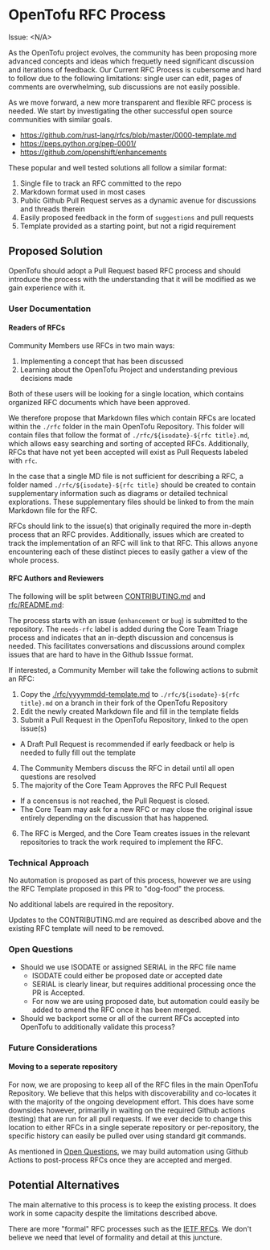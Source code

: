 # OpenTofu RFC Process

Issue: <N/A>

As the OpenTofu project evolves, the community has been proposing more advanced concepts and ideas which frequetly need significant discussion and iterations of feedback.  Our Current RFC Process is cubersome and hard to follow due to the following limitations: single user can edit, pages of comments are overwhelming, sub discussions are not easily possible.

As we move forward, a new more transparent and flexible RFC process is needed.  We start by investigating the other successful open source communities with similar goals.
* https://github.com/rust-lang/rfcs/blob/master/0000-template.md
* https://peps.python.org/pep-0001/
* https://github.com/openshift/enhancements

These popular and well tested solutions all follow a similar format:
1. Single file to track an RFC committed to the repo
2. Markdown format used in most cases
3. Public Github Pull Request serves as a dynamic avenue for discussions and threads therein
4. Easily proposed feedback in the form of `suggestions` and pull requests
5. Template provided as a starting point, but not a rigid requirement

## Proposed Solution

OpenTofu should adopt a Pull Request based RFC process and should introduce the process with the understanding that it will be modified as we gain experience with it.

### User Documentation

#### Readers of RFCs

Community Members use RFCs in two main ways:
1. Implementing a concept that has been discussed
2. Learning about the OpenTofu Project and understanding previous decisions made

Both of these users will be looking for a single location, which contains organized RFC documents which have been approved.

We therefore propose that Markdown files which contain RFCs are located within the `./rfc` folder in the main OpenTofu Repository.  This folder will contain files that follow the format of `./rfc/${isodate}-${rfc title}.md`, which allows easy searching and sorting of accepted RFCs.  Additionally, RFCs that have not yet been accepted will exist as Pull Requests labeled with `rfc`.

In the case that a single MD file is not sufficient for describing a RFC, a folder named `./rfc/${isodate}-${rfc title}` should be created to contain supplementary information such as diagrams or detailed technical explorations.  These supplementary files should be linked to from the main Markdown file for the RFC.

RFCs should link to the issue(s) that originally required the more in-depth process that an RFC provides.  Additionally, issues which are created to track the implementation of an RFC will link to that RFC.  This allows anyone encountering each of these distinct pieces to easily gather a view of the whole process.

#### RFC Authors and Reviewers

The following will be split between [CONTRIBUTING.md](../CONTRIBUTING.md) and [rfc/README.md](./README.md):

The process starts with an issue (`enhancement` or `bug`) is submitted to the repository.  The `needs-rfc` label is added during the Core Team Triage process and indicates that an in-depth discussion and concensus is needed.  This facilitates conversations and discussions around complex issues that are hard to have in the Github Isssue format.

If interested, a Community Member will take the following actions to submit an RFC:
1. Copy the [./rfc/yyyymmdd-template.md](link) to `./rfc/${isodate}-${rfc title}.md` on a branch in their fork of the OpenTofu Repository
2. Edit the newly created Markdown file and fill in the template fields
3. Submit a Pull Request in the OpenTofu Repository, linked to the open issue(s)
  - A Draft Pull Request is recommended if early feedback or help is needed to fully fill out the template
4. The Community Members discuss the RFC in detail until all open questions are resolved
5. The majority of the Core Team Approves the RFC Pull Request
  - If a concensus is not reached, the Pull Request is closed.
  - The Core Team may ask for a new RFC or may close the original issue entirely depending on the discussion that has happened.
6. The RFC is Merged, and the Core Team creates issues in the relevant repositories to track the work required to implement the RFC.

### Technical Approach

No automation is proposed as part of this process, however we are using the RFC Template proposed in this PR to "dog-food" the process.

No additional labels are required in the repository.

Updates to the CONTRIBUTING.md are required as described above and the existing RFC template will need to be removed.

### Open Questions

* Should we use ISODATE or assigned SERIAL in the RFC file name
  - ISODATE could either be proposed date or accepted date
  - SERIAL is clearly linear, but requires additional processing once the PR is Accepted.
  - For now we are using proposed date, but automation could easily be added to amend the RFC once it has been merged.
* Should we backport some or all of the current RFCs accepted into OpenTofu to additionally validate this process?

### Future Considerations

#### Moving to a seperate repository

For now, we are proposing to keep all of the RFC files in the main OpenTofu Repository.  We believe that this helps with discoverability and co-locates it with the majority of the ongoing development effort.  This does have some downsides however, primarilly in waiting on the required Github actions (testing) that are run for all pull requests.  If we ever decide to change this location to either RFCs in a single seperate repository or per-repository, the specific history can easily be pulled over using standard git commands.

As mentioned in [Open Questions](#Open-Questions), we may build automation using Github Actions to post-process RFCs once they are accepted and merged.

## Potential Alternatives

The main alternative to this process is to keep the existing process.  It does work in some capacity despite the limitations described above.

There are more "formal" RFC processes such as the [IETF RFCs](https://en.wikipedia.org/wiki/List_of_RFCs).  We don't believe we need that level of formality and detail at this juncture.
